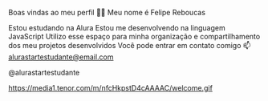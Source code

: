 Boas vindas ao meu perfil 💙💙
Meu nome é Felipe Reboucas

Estou estudando na Alura
Estou me desenvolvendo na linguagem JavaScript
Utilizo esse espaço para minha organização e compartilhamento dos meu projetos desenvolvidos
Você pode entrar em contato comigo 📫
alurastartestudante@email.com

@alurastartestudante

https://media1.tenor.com/m/nfcHkpstD4cAAAAC/welcome.gif
